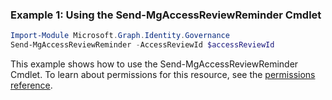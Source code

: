 ### Example 1: Using the Send-MgAccessReviewReminder Cmdlet
```powershell
Import-Module Microsoft.Graph.Identity.Governance
Send-MgAccessReviewReminder -AccessReviewId $accessReviewId
```
This example shows how to use the Send-MgAccessReviewReminder Cmdlet.
To learn about permissions for this resource, see the [permissions reference](/graph/permissions-reference).
